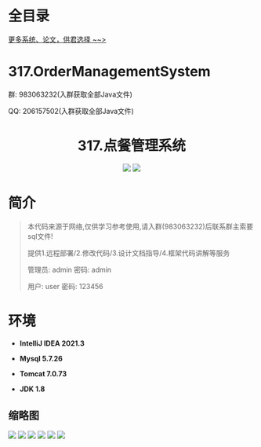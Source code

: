 # 全目录

[更多系统、论文，供君选择 ~~>](https://www.bitwise.net.cn)

# 317.OrderManagementSystem

<p>群: 983063232(入群获取全部Java文件)</p>
<p>QQ: 206157502(入群获取全部Java文件)</p>

<p><h1 align="center">317.点餐管理系统</h1></p>


<p align="center">
	<img src="https://img.shields.io/badge/jdk-1.8-orange.svg"/>
    <img src="https://img.shields.io/badge/Swing-5.x-lightgrey.svg"/>
</p>

# 简介

> 本代码来源于网络,仅供学习参考使用,请入群(983063232)后联系群主索要sql文件!
>
> 提供1.远程部署/2.修改代码/3.设计文档指导/4.框架代码讲解等服务
>
> 管理员: admin   密码: admin
>
> 用户: user   密码: 123456
>

# 环境

- <b>IntelliJ IDEA 2021.3</b>

- <b>Mysql 5.7.26</b>

- <b>Tomcat 7.0.73</b>

- <b>JDK 1.8</b>




## 缩略图

![](https://bitwise.oss-cn-heyuan.aliyuncs.com/2024/9/10/aa376c88-ef8c-4e6e-9a03-4bb916adb7ee.png)
![](https://bitwise.oss-cn-heyuan.aliyuncs.com/2024/9/10/b9565c5e-aeb7-461e-a461-7e37878dfc0f.png)
![](https://bitwise.oss-cn-heyuan.aliyuncs.com/2024/9/10/4ee92caf-948a-438c-a88b-076c71b298b2.png)
![](https://bitwise.oss-cn-heyuan.aliyuncs.com/2024/9/10/0dc8c6fe-b3f5-4646-ab54-1861287ee3d5.png)
![](https://bitwise.oss-cn-heyuan.aliyuncs.com/2024/9/10/77a25b75-b5dd-4013-87e7-38990f6c3fbf.png)
![](https://bitwise.oss-cn-heyuan.aliyuncs.com/2024/9/10/5505b491-73c0-4826-95c3-72f2330fcd5f.png)




